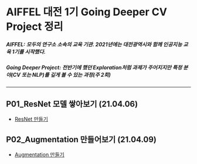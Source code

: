 # AIFFEL 대전 1기 Going Deeper CV Project 정리
##### AIFFEL: 모두의 연구소 소속의 교육 기관. 2021년에는 대전광역시와 함께 인공지능 교육 1기를 시작했다.
##### Going Deeper Project: 전반기에 했던 Exploration처럼 과제가 주어지지만 특정 분야(CV 또는 NLP)를 깊게 볼 수 있는 과정(주 2회)

***

## P01_ResNet 모델 쌓아보기 (21.04.06)  
* [ResNet 만들기]()  

## P02_Augmentation 만들어보기 (21.04.09)  
* [Augmentation 만들기](https://github.com/Shinest-changwon/AIFFEL-GD-PROJECT/blob/master/GD2/CV_P2_Augmentation_at_ResNet_Project.ipynb)
